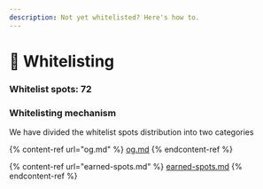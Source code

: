```yaml
---
description: Not yet whitelisted? Here's how to.
---
```


# 🏁 Whitelisting

### Whitelist spots: 72

### Whitelisting mechanism

We have divided the whitelist spots distribution into two categories

{% content-ref url="og.md" %}
[og.md](og.md)
{% endcontent-ref %}

{% content-ref url="earned-spots.md" %}
[earned-spots.md](earned-spots.md)
{% endcontent-ref %}
